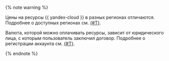 {% note warning %}

Цены на ресурсы {{ yandex-cloud }} в разных регионах отличаются. Подробнее о доступных регионах см. [{#T}](../overview/concepts/region.md).

Валюта, которой можно оплачивать ресурсы, зависит от юридического лица, с которым пользователь заключил договор. Подробнее о регистрации аккаунта см. [{#T}](../billing/quickstart/index.md).

{% endnote %}